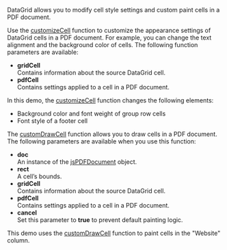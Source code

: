 DataGrid allows you to modify cell style settings and custom paint cells in a PDF document.
<!--split-->

Use the [customizeCell](/Documentation/ApiReference/Common/Object_Structures/PdfExportDataGridProps/#customizeCell) function to customize the appearance settings of DataGrid cells in a PDF document. For example, you can change the text alignment and the background color of cells. The following function parameters are available:

- **gridCell**     
Contains information about the source DataGrid cell.
- **pdfCell**     
Contains settings applied to a cell in a PDF document.

In this demo, the [customizeCell](/Documentation/ApiReference/Common/Object_Structures/PdfExportDataGridProps/#customizeCell) function changes the following elements:
- Background color and font weight of group row cells 
- Font style of a footer cell

The [customDrawCell](/Documentation/ApiReference/Common/Object_Structures/PdfExportDataGridProps/#customDrawCell) function allows you to draw cells in a PDF document. The following parameters are available when you use this function:

- **doc**    
An instance of the [jsPDFDocument](/api-reference/50%20Common/Object%20Structures/PdfExportDataGridProps/jsPDFDocument.md '/Documentation/ApiReference/Common/Object_Structures/PdfExportDataGridProps/#jsPDFDocument') object.
- **rect**    
A cell’s bounds.
- **gridCell**    
Contains information about the source DataGrid cell.   
- **pdfCell**    
Contains settings applied to a cell in a PDF document.
- **cancel**   
Set this parameter to **true** to prevent default painting logic.

This demo uses the [customDrawCell](/Documentation/ApiReference/Common/Object_Structures/PdfExportDataGridProps/#customDrawCell) function to paint cells in the "Website" column.
